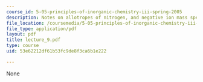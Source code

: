 ```yaml
---
course_id: 5-05-principles-of-inorganic-chemistry-iii-spring-2005
description: Notes on allotropes of nitrogen, and negative ion mass spec.
file_location: /coursemedia/5-05-principles-of-inorganic-chemistry-iii-spring-2005/53e62212df61b53fc9de8f3ca6b1e222_lecture_9.pdf
file_type: application/pdf
layout: pdf
title: lecture_9.pdf
type: course
uid: 53e62212df61b53fc9de8f3ca6b1e222

---
```

None